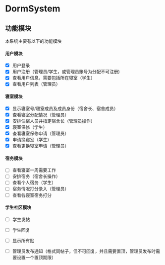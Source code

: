 # DormSystem

## 功能模块

本系统主要有以下的功能模块

#### 用户模块

- [x] 用户登录
- [x] 用户注册（管理员/学生，或管理员账号为分配不可注册)
- [x] 查看用户信息，需要包括所在寝室（学生）
- [x] 查看用户列表（管理员）

#### 寝室模块

- [x] 显示寝室号/寝室成员及成员身份（宿舍长、宿舍成员）
- [x] 查看寝室分配情况（管理员）
- [x] 安排住宿人员并指定宿舍长（管理员操作）
- [x] 寝室保修（学生）
- [x] 查看寝室保修申请（管理员）
- [x] 申请换寝室（学生）
- [x] 查看更换寝室申请（管理员）

#### 宿务模块

- [ ] 查看寝室一周需要工作
- [ ] 安排宿务（宿舍长操作）
- [ ] 查看个人宿务（学生）
- [ ] 宿务情况打分录入（管理员）
- [ ] 查看各寝室宿务打分

#### 学生社区模块

- [ ] 学生发帖
- [ ] 学生回复
- [ ] 显示所有贴
- [ ] 管理员发布通知（格式同帖子，但不可回复，并且需要置顶，管理员发布时需要设置一个置顶期限）

